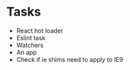 Tasks
=====

* React hot loader
* Eslint task
* Watchers
* An app
* Check if ie shims need to apply to IE9